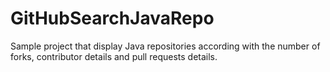 # GitHubSearchJavaRepo

Sample project that display Java repositories according with the number of forks, contributor details and pull requests details.
